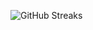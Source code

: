 ![GitHub Streaks](https://github-streaks-mqc9.onrender.com/streak/happilli/image?theme=midnight&cache_bust=1743025855)
